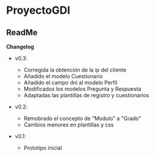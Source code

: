 ProyectoGDI
==============

ReadMe
--------------

**Changelog**

- v0.3:
	- Corregida la obtención de la ip del cliente
	- Añadido el modelo Cuestionario
	- Añadido el campo dni al modelo Perfil
	- Modificados los modelos Pregunta y Respuesta
	- Adaptadas las plantillas de registro y cuestionarios

- v0.2:
	- Remobrado el concepto de "Modulo" a "Grado"
	- Cambios menores en plantillas y css

- v0.1: 
	- Prototipo inicial
